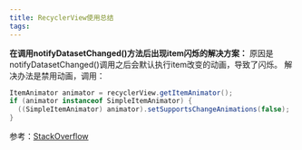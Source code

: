 ```yaml
---
title: RecyclerView使用总结
tags:
---
```


**在调用notifyDatasetChanged()方法后出现item闪烁的解决方案：**
原因是notifyDatasetChanged()调用之后会默认执行item改变的动画，导致了闪烁。
解决办法是禁用动画，调用：

```java
ItemAnimator animator = recyclerView.getItemAnimator();
if (animator instanceof SimpleItemAnimator) {
  ((SimpleItemAnimator) animator).setSupportsChangeAnimations(false);
}
```

参考：[StackOverflow](http://stackoverflow.com/questions/29331075/recyclerview-blinking-after-notifydatasetchanged)


